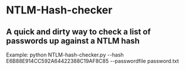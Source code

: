 # NTLM-Hash-checker
A quick and dirty way to check a list of passwords up against a NTLM hash
-----
Example:
python NTLM-hash-checker.py --hash E6B88E914CC592A64422388C19AF8C85 --passwordfile password.txt
